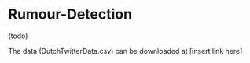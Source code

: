 # Rumour-Detection

(todo)

The data (DutchTwitterData.csv) can be downloaded at [insert link here]

